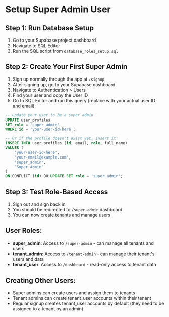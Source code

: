 # Setup Super Admin User

## Step 1: Run Database Setup
1. Go to your Supabase project dashboard
2. Navigate to SQL Editor
3. Run the SQL script from `database_roles_setup.sql`

## Step 2: Create Your First Super Admin
1. Sign up normally through the app at `/signup`
2. After signing up, go to your Supabase dashboard
3. Navigate to Authentication > Users
4. Find your user and copy the User ID
5. Go to SQL Editor and run this query (replace with your actual user ID and email):

```sql
-- Update your user to be a super admin
UPDATE user_profiles 
SET role = 'super_admin' 
WHERE id = 'your-user-id-here';

-- Or if the profile doesn't exist yet, insert it:
INSERT INTO user_profiles (id, email, role, full_name)
VALUES (
    'your-user-id-here',
    'your-email@example.com',
    'super_admin',
    'Super Admin'
)
ON CONFLICT (id) DO UPDATE SET role = 'super_admin';
```

## Step 3: Test Role-Based Access
1. Sign out and sign back in
2. You should be redirected to `/super-admin` dashboard
3. You can now create tenants and manage users

## User Roles:
- **super_admin**: Access to `/super-admin` - can manage all tenants and users
- **tenant_admin**: Access to `/tenant-admin` - can manage their tenant's users and data
- **tenant_user**: Access to `/dashboard` - read-only access to tenant data

## Creating Other Users:
- Super admins can create users and assign them to tenants
- Tenant admins can create tenant_user accounts within their tenant
- Regular signup creates tenant_user accounts by default (they need to be assigned to a tenant by an admin)
